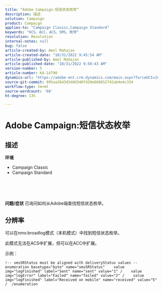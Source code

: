 ```yaml
---
title: “Adobe Campaign:短信状态枚举”
description: 描述
solution: Campaign
product: Campaign
applies-to: "Campaign Classic,Campaign Standard"
keywords: "KCS、ACC、ACS、SMS、枚举"
resolution: Resolution
internal-notes: null
bug: false
article-created-by: Amol Mahajan
article-created-date: "10/31/2022 9:45:54 AM"
article-published-by: Amol Mahajan
article-published-date: "10/31/2022 9:50:43 AM"
version-number: 5
article-number: KA-14790
dynamics-url: "https://adobe-ent.crm.dynamics.com/main.aspx?forceUCI=1&pagetype=entityrecord&etn=knowledgearticle&id=6ee59aca-0059-ed11-9561-6045bd006079"
source-git-commit: 095aa2643d3ddd340f420e668652742ab4e4c334
workflow-type: tm+mt
source-wordcount: '68'
ht-degree: 13%

---
```


# Adobe Campaign:短信状态枚举

## 描述

<b>环境</b>
- Campaign Classic
- Campaign Standard

<br><br> <br><br><b>问题/症状</b>
已询问如何从Adobe端查找短信状态枚举。


## 分辨率


可以在nms:broadlog模式（本机模式）中找到短信状态枚举。

此模式无法在ACS中扩展，但可以在ACC中扩展。

示例：


```
!-- smsSRStatus must be aligned with deliveryStatus values --  enumeration basetype="byte" name="smsSRStatus"    value img="logFinished" label="Sent" name="sent" value="1" /    value img="logError" label="Failed" name="failed" value="2" /    value img="logFinished" label="Received on mobile" name="received" value="5" /  /enumeration
```



